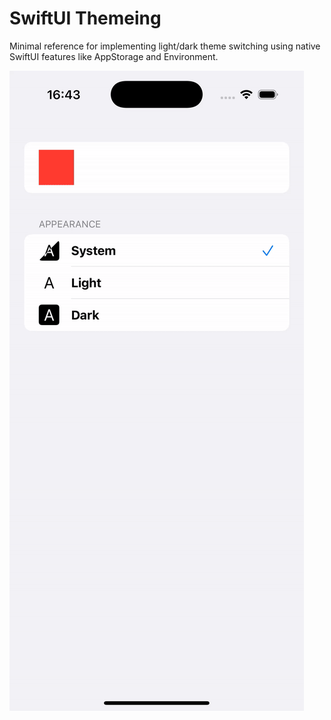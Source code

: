 # SwiftUI Themeing

Minimal reference for implementing light/dark theme switching using native SwiftUI features like AppStorage and Environment.

![](gif.gif)